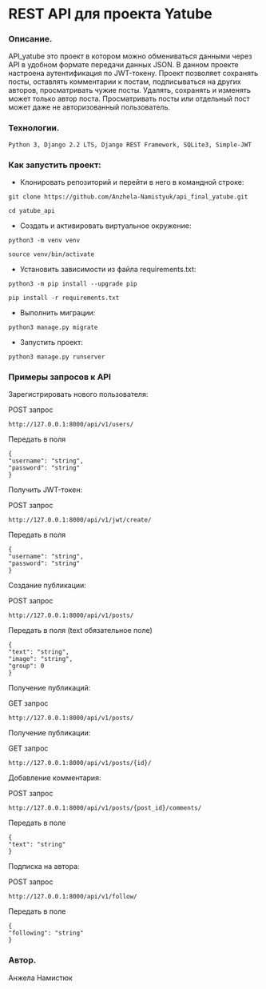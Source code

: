 # REST API для проекта Yatube

### Описание.

  API_yatube это проект в котором можно обмениваться данными через API
в удобном формате передачи данных JSON.
  В данном проекте настроена аутентификация по JWT-токену. Проект позволяет 
сохранять посты, оставлять комментарии к постам, подписываться на других
авторов, просматривать чужие посты. Удалять, сохранять и изменять может только
автор поста. Просматривать посты или отдельный пост может даже не 
авторизованный пользователь. 

### Технологии.
```
Python 3, Django 2.2 LTS, Django REST Framework, SQLite3, Simple-JWT
```

### Как запустить проект:

- Клонировать репозиторий и перейти в него в командной строке:

```
git clone https://github.com/Anzhela-Namistyuk/api_final_yatube.git
```

```
cd yatube_api
```

- Cоздать и активировать виртуальное окружение:

```
python3 -m venv venv
```

```
source venv/bin/activate
```

- Установить зависимости из файла requirements.txt:

```
python3 -m pip install --upgrade pip
```

```
pip install -r requirements.txt
```

- Выполнить миграции:

```
python3 manage.py migrate
```

- Запустить проект:

```
python3 manage.py runserver
```

### Примеры запросов к API

Зарегистрировать нового пользователя:

POST запрос

```
http://127.0.0.1:8000/api/v1/users/
```
Передать в поля 

```
{
"username": "string",
"password": "string"
}
```

Получить JWT-токен:

POST запрос

```
http://127.0.0.1:8000/api/v1/jwt/create/
```
Передать в поля 

```
{
"username": "string",
"password": "string"
}
```

Создание публикации:

POST запрос

```
http://127.0.0.1:8000/api/v1/posts/
```

Передать в поля 
(text обязательное поле)

```
{
"text": "string",
"image": "string",
"group": 0
}
```

Получение публикаций:

GET запрос

```
http://127.0.0.1:8000/api/v1/posts/

```

Получение публикации:

GET запрос

```
http://127.0.0.1:8000/api/v1/posts/{id}/
```

Добавление комментария:

POST запрос

```
http://127.0.0.1:8000/api/v1/posts/{post_id}/comments/
```
Передать в поле 

```
{
"text": "string"
}
```
Подписка на автора:

POST запрос

```
http://127.0.0.1:8000/api/v1/follow/
```
Передать в поле 

```
{
"following": "string"
}
```
### Автор.

Анжела Намистюк 